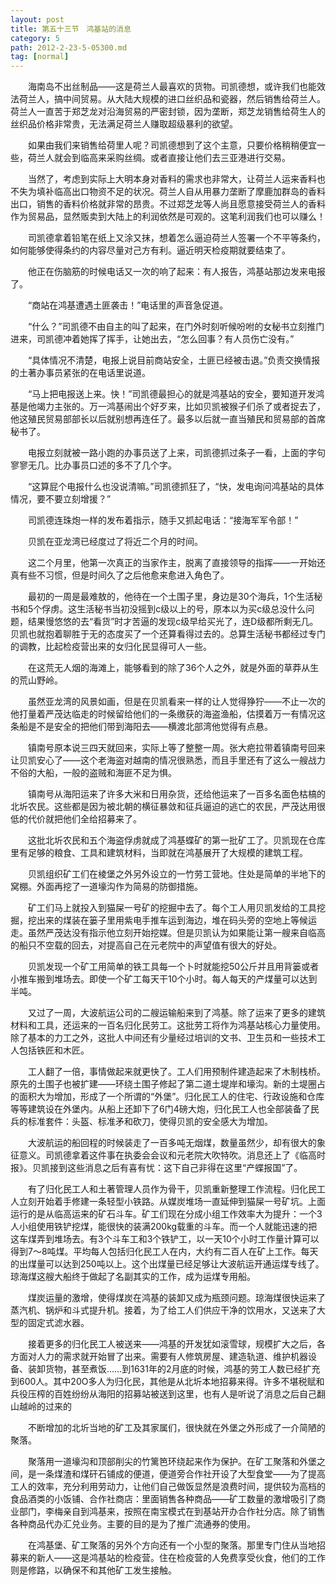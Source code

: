 ```yaml
---
layout: post
title: 第五十三节　鸿基站的消息
category: 5
path: 2012-2-23-5-05300.md
tag: [normal]
---
```


　　海南岛不出丝制品――这是荷兰人最喜欢的货物。司凯德想，或许我们也能效法荷兰人，搞中间贸易。从大陆大规模的进口丝织品和瓷器，然后销售给荷兰人。荷兰人一直苦于郑芝龙对沿海贸易的严密封锁，因为垄断，郑芝龙销售给荷生人的丝织品价格非常贵，无法满足荷兰人赚取超级暴利的欲望。

　　如果由我们来销售给荷里人呢？司凯德想到了这个主意，只要价格稍稍便宜一些，荷兰人就会到临高来采购丝绸。或者直接让他们去三亚港进行交易。

　　当然了，考虑到实际上大明本身对香料的需求也非常大，让荷兰人运来香料也不失为填补临高出口物资不足的状况。荷兰人自从用暴力垄断了摩鹿加群岛的香料出口，销售的香料价格就非常的昂贵。不过郑芝龙等人尚且愿意接受荷兰人的香料作为贸易品，显然贩卖到大陆上的利润依然是可观的。这笔利润我们也可以赚么！

　　司凯德拿着铅笔在纸上又涂又抹，想着怎么逼迫荷兰人签署一个不平等条约，如何能够使得条约的内容尽量对己方有利。逼近明天检疫期就要结束了。

　　他正在伤脑筋的时候电话又一次的响了起来：有人报告，鸿基站那边发来电报了。

　　“商站在鸿基遭遇土匪袭击！”电话里的声音急促道。

　　“什么？”司凯德不由自主的叫了起来，在门外时刻听候吩咐的女秘书立刻推门进来，司凯德冲着她挥了挥手，让她出去，“怎么回事？有人员伤亡没有。”

　　“具体情况不清楚，电报上说目前商站安全，土匪已经被击退。”负责交换情报的土著办事员紧张的在电话里说道。

　　“马上把电报送上来。快！”司凯德最担心的就是鸿基站的安全，要知道开发鸿基是他竭力主张的。万一鸿基闹出个好歹来，比如贝凯被猴子们杀了或者捉去了，他这殖民贸易部部长以后就别想再连任了。最多以后就一直当殖民和贸易部的首席秘书了。

　　电报立刻就被一路小跑的办事员送了上来，司凯德抓过条子一看，上面的字句寥寥无几。比办事员口述的多不了几个字。

　　“这算屁个电报什么也没说清嘛。”司凯德抓狂了，“快，发电询问鸿基站的具体情况，要不要立刻增援？”

　　司凯德连珠炮一样的发布着指示，随手又抓起电话：“接海军军令部！”

　　贝凯在亚龙湾已经度过了将近二个月的时间。

　　这二个月里，他第一次真正的当家作主，脱离了直接领导的指挥――一开始还真有些不习惯，但是时间久了之后他愈来愈进入角色了。

　　最初的一周是最难敖的，他待在一个土围子里，身边是30个海兵，1个生活秘书和5个俘虏。这生活秘书当初没摇到c级以上的号，原本以为买c级总没什么问题，结果慢悠悠的去“看货”时才苦逼的发现c级早给买光了，连D级都所剩无几。贝凯也就抱着聊胜于无的态度买了一个还算看得过去的。总算生活秘书都经过专门的调教，比起检疫营出来的女归化民显得可人一些。

　　在这荒无人烟的海滩上，能够看到的除了36个人之外，就是外面的草莽从生的荒山野岭。

　　虽然亚龙湾的风景如画，但是在贝凯看来一样的让人觉得狰狞――不止一次的他打量着严茂达临走的时候留给他们的一条缴获的海盗渔船，估摸着万一有情况这条船是不是安全的把他们带到海阳去――横渡北部湾他觉得有点悬。

　　镇南号原本说三四天就回来，实际上等了整整一周。张大疤拉带着镇南号回来让贝凯安心了――这个老海盗对越南的情况很熟悉，而且手里还有了这么一艘战力不俗的大船，一般的盗贼和海匪不足为惧。

　　镇南号从海阳运来了许多大米和日用杂货，还给他运来了一百多名面色枯槁的北圻农民。这些都是因为被北朝的横征暴敛和征兵逼迫的逃亡的农民，严茂达用很低的代价就把他们全给招募来了。

　　这批北圻农民和五个海盗俘虏就成了鸿基蝶矿的第一批矿工了。贝凯现在仓库里有足够的粮食、工具和建筑材料，当即就在鸿基展开了大规模的建筑工程。

　　贝凯组织矿工们在棱堡之外另外设立的一竹劳工营地。住处是简单的半地下的窝棚。外面再挖了一道壕沟作为简易的防御措施。

　　矿工们马上就投入到猫屎一号矿的挖掘中去了。每个工人用贝凯发给的工具挖掘，挖出来的煤装在篓子里用紫电手推车运到海边，堆在码头旁的空地上等候运走。虽然严茂达没有指示他立刻开始挖媒。但是贝凯认为如果能让第一艘来自临高的船只不空载的回去，对提高自己在元老院中的声望值有很大的好处。

　　贝凯发现一个矿工用简单的铁工具每一个卜时就能挖50公斤并且用背篓或者小推车搬到堆场去。即使一个矿工每天干10个小时。每人每天的产煤量可以达到半吨。

　　又过了一周，大波航运公司的二艘运输船来到了鸿基。除了运来了更多的建筑材料和工具，还运来的一百名归化民劳工。这批劳工将作为鸿基站核心力量使用。除了基本的力工之外，这批人中间还有少量经过培训的文书、卫生员和一些技术工人包括铁匠和木匠。

　　工人翻了一倍，事情做起来就更快了。工人们用预制件建造起来了木制栈桥。原先的土围子也被扩建――环绕土围子修起了第二道土堤岸和壕沟。新的土堤圈占的面积大为增加，形成了一个所谓的“外堡”。归化民工人的住宅、行政设施和仓库等等建筑设在外堡内。从船上还卸下了6门4磅大炮，归化民工人也全部装备了民兵的标准套件：头盔、标准矛和砍刀，使得贝凯的安全感大为增加。

　　大波航运的船回程的时候装走了一百多吨无烟煤，数量虽然少，却有很大的象征意义。司凯德拿着这件事在执委会会议和元老院大吹特吹。消息还上了《临高时报》。贝凯接到这些消息之后有喜有忧：这下自己非得在这里“产蝶报国”了。

　　有了归化民工人和土著管理人员作为骨干，贝凯重新整理工作流程。归化民工人立刻开始着手修建一条轻型小铁路。从媒炭堆场一直延伸到猫屎一号矿坑。上面运行的是从临高运来的矿石斗车。矿工们现在分成小组工作效率大为提升：一个3人小组使用铁铲挖煤，能很快的装满200kg载重的斗车。而一个人就能迅速的把这车煤弄到堆场去。有3个斗车工和3个铁铲工，以一天10个小时工作量计算可以得到7～8吨煤。平均每人包括归化民工人在内，大约有二百人在矿上工作。每天的出煤量可以达到250吨以上。这个出煤量已经足够让大波航运开通运煤专线了。琼海煤这艘大船终于做起了名副其实的工作，成为运煤专用船。

　　煤炭运量的激增，使得煤炭在鸿基的装卸又成为瓶颈问题。琼海煤很快运来了蒸汽机、锅炉和斗式提升机。接着，为了给工人们供应干净的饮用水，又送来了大型的固定式滤水器。

　　接着更多的归化民工人被送来――鸿基的开发犹如滚雪球，规模扩大之后，各方面对人力的需求就开始冒了出来。需要有人修筑房屋、建造轨道、维护机器设备、装卸货物，甚至煮饭……到1631年的2月底的时候，鸿基的劳工人数已经扩充到600人。其中20O多人为归化民，其他是从北圻本地招募来得。许多不堪税赋和兵役压榨的百姓纷纷从海阳的招募站被送到这里，也有人是听说了消息之后自己翻山越岭的过来的

　　不断增加的北圻当地的矿工及其家属们，很快就在外堡之外形成了一介简陋的聚落。

　　聚落用一道壕沟和顶部削尖的竹篱笆环绕起来作为保护。在矿工聚落和外堡之间，是一条煤渣和煤矸石铺成的便道，便道旁合作社开设了大型食堂――为了提高工人的效率，充分利用劳动力，让他们自己做饭显然是浪费时间，提供较为高档的食品酒类的小饭铺、合作社商店：里面销售各种商品――矿工数量的激增吸引了商业部门，李梅亲自到鸿基来，按照在南宝模式在到基站开办合作社分店。除了销售各种商品代办汇兑业务。主要的目的是为了推广流通券的使用。

　　在鸿基堡、矿工聚落的另外个方向还有一个小型的聚落。那里专门住从当地招募来的新人――这是鸿基站的检疫营。住在检疫营的人免费享受伙食，他们的工作则是修路，以确保不和其他矿工发生接触。